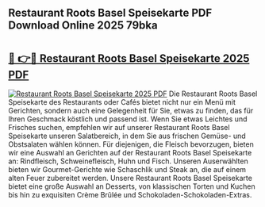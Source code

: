 ## Restaurant Roots Basel Speisekarte PDF Download Online 2025 79bka

# <h2><a href="http://gcdrhr.nevu.top/?p=Restaurant+Roots+Basel+Speisekarte">🔗 👉🔴 Restaurant Roots Basel Speisekarte 2025 PDF</a></h2>

[![Restaurant Roots Basel Speisekarte 2025 PDF](https://i.imgur.com/dBaPXMq.png)](http://gcdrhr.nevu.top/?p=Restaurant+Roots+Basel+Speisekarte)
Die Restaurant Roots Basel Speisekarte des Restaurants oder Cafés bietet nicht nur ein Menü mit Gerichten, sondern auch eine Gelegenheit für Sie, etwas zu finden, das für Ihren Geschmack köstlich und passend ist. Wenn Sie etwas Leichtes und Frisches suchen, empfehlen wir auf unserer Restaurant Roots Basel Speisekarte unseren Salatbereich, in dem Sie aus frischen Gemüse- und Obstsalaten wählen können. Für diejenigen, die Fleisch bevorzugen, bieten wir eine Auswahl an Gerichten auf der Restaurant Roots Basel Speisekarte an: Rindfleisch, Schweinefleisch, Huhn und Fisch. Unseren Auserwählten bieten wir Gourmet-Gerichte wie Schaschlik und Steak an, die auf einem alten Feuer zubereitet werden. Unsere Restaurant Roots Basel Speisekarte bietet eine große Auswahl an Desserts, von klassischen Torten und Kuchen bis hin zu exquisiten Crème Brûlée und Schokoladen-Schokoladen-Extras.
